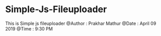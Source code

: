# Simple-Js-Fileuploader
This is Simple js fileuploader
@Author : Prakhar Mathur
@Date : April 09 2019
@Time : 9:30 PM
